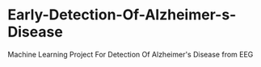 # Early-Detection-Of-Alzheimer-s-Disease
Machine Learning Project For Detection Of Alzheimer's Disease from EEG

